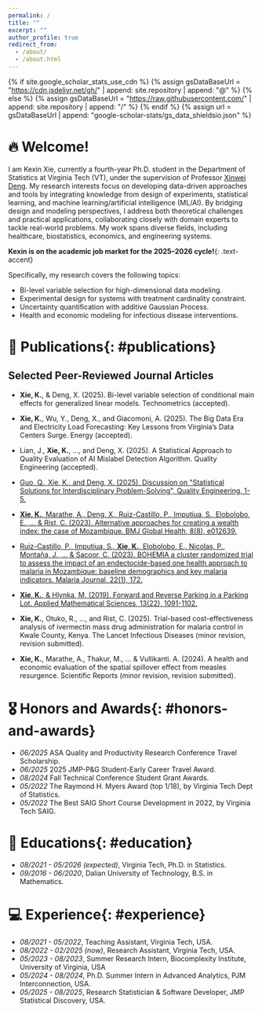 ```yaml
---
permalink: /
title: ""
excerpt: ""
author_profile: true
redirect_from: 
  - /about/
  - /about.html
---
```


{% if site.google_scholar_stats_use_cdn %}
{% assign gsDataBaseUrl = "https://cdn.jsdelivr.net/gh/" | append: site.repository | append: "@" %}
{% else %}
{% assign gsDataBaseUrl = "https://raw.githubusercontent.com/" | append: site.repository | append: "/" %}
{% endif %}
{% assign url = gsDataBaseUrl | append: "google-scholar-stats/gs_data_shieldsio.json" %}

<span class='anchor' id='about-me'></span>

# 🔥 Welcome!

I am Kexin Xie, currently a fourth-year Ph.D. student in the Department of Statistics at Virginia Tech (VT), under the supervision of Professor [Xinwei Deng](https://xwdeng80.github.io/). My research interests focus on developing data-driven approaches and tools by integrating knowledge from design of experiments, statistical learning, and machine learning/artificial intelligence (ML/AI). By bridging design and modeling perspectives, I address both theoretical challenges and practical applications, collaborating closely with domain experts to tackle real-world problems. My work spans diverse fields, including healthcare, biostatistics, economics, and engineering systems.

**Kexin is on the academic job market for the 2025–2026 cycle!**{: .text-accent}

Specifically, my research covers the following topics:

- Bi-level variable selection for high-dimensional data modeling.
- Experimental design for systems with treatment cardinality constraint.
- Uncertainty quantification with additive Gaussian Process.
- Health and economic modeling for infectious disease interventions.


# 📝 Publications{: #publications} 

## Selected Peer-Reviewed Journal Articles
- **Xie, K.**, & Deng, X. (2025). Bi-level variable selection of conditional main effects for generalized linear models. Technometrics (accepted).

- **Xie, K.**, Wu, Y., Deng, X., and Giacomoni, A. (2025). The Big Data Era and Electricity Load Forecasting: Key Lessons from Virginia’s Data Centers Surge. Energy (accepted).

- Lian, J., **Xie, K.**, …, and Deng, X. (2025). A Statistical Approach to Quality Evaluation of AI Mislabel Detection Algorithm. Quality Engineering (accepted).

- [Guo, Q., Xie, K., and Deng, X. (2025). Discussion on "Statistical Solutions for Interdisciplinary Problem-Solving", Quality Engineering, 1-5.](https://www-tandfonline-com.ezproxy.lib.vt.edu/doi/full/10.1080/08982112.2025.2512777)

- [**Xie, K.**, Marathe, A., Deng, X., Ruiz-Castillo, P., Imputiua, S., Elobolobo, E., ... & Rist, C. (2023). Alternative approaches for creating a wealth index: the case of Mozambique. BMJ Global Health, 8(8), e012639.](https://gh.bmj.com/content/8/8/e012639)

- [Ruiz-Castillo, P., Imputiua, S., **Xie, K.**, Elobolobo, E., Nicolas, P., Montaña, J., ... & Sacoor, C. (2023). BOHEMIA a cluster randomized trial to assess the impact of an endectocide-based one health approach to malaria in Mozambique: baseline demographics and key malaria indicators. Malaria Journal, 22(1), 172.](https://link-springer-com.ezproxy.lib.vt.edu/article/10.1186/s12936-023-04605-3)

- [**Xie, K.**, & Hlynka, M. (2019). Forward and Reverse Parking in a Parking Lot. Applied Mathematical Sciences, 13(22), 1091-1102.](https://arxiv.org/pdf/1909.12941)

- **Xie, K.**, Otuko, R., …, and Rist, C. (2025). Trial-based cost-effectiveness analysis of ivermectin mass drug administration for malaria control in Kwale County, Kenya. The Lancet Infectious Diseases (minor revision, revision submitted).

- **Xie, K.**, Marathe, A., Thakur, M., … & Vullikanti. A. (2024). A health and economic evaluation of the spatial spillover effect from measles resurgence. Scientific Reports (minor revision, revision submitted).


# 🎖 Honors and Awards{: #honors-and-awards}
- *06/2025* ASA Quality and Productivity Research Conference Travel Scholarship.
- *06/2025* 2025 JMP-P&G Student-Early Career Travel Award.
- *08/2024* Fall Technical Conference Student Grant Awards. 
- *05/2022* The Raymond H. Myers Award (top 1/18), by Virginia Tech Dept of Statistics.
- *05/2022* The Best SAIG Short Course Development in 2022, by Virginia Tech SAIG.

# 📖 Educations{: #education}
- *08/2021 - 05/2026 (expected)*, Virginia Tech, Ph.D. in Statistics. 
- *09/2016 - 06/2020*, Dalian University of Technology, B.S. in Mathematics. 

# 💻 Experience{: #experience}
- *08/2021 - 05/2022*, Teaching Assistant, Virginia Tech, USA.
- *08/2022 - 02/2025 (now)*, Research Assistant, Virginia Tech, USA.
- *05/2023 - 08/2023*, Summer Research Intern, Biocomplexity Institute, University of Virginia, USA
- *05/2024 - 08/2024*, Ph.D. Summer Intern in Advanced Analytics, PJM Interconnection, USA.
- *05/2025 - 08/2025*, Research Statistician & Software Developer, JMP Statistical Discovery, USA.
